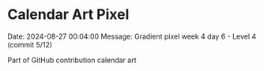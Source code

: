 # Calendar Art Pixel

Date: 2024-08-27 00:04:00
Message: Gradient pixel week 4 day 6 - Level 4 (commit 5/12)

Part of GitHub contribution calendar art
